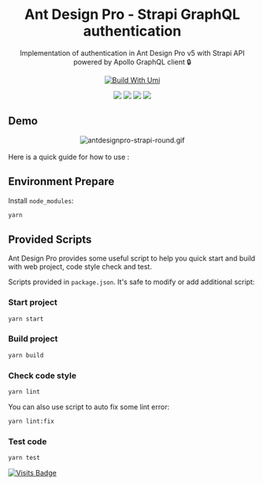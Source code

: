 <h1 align="center">Ant Design Pro - Strapi GraphQL authentication</h1>

<div align="center">

Implementation of authentication in Ant Design Pro v5 with Strapi API powered by Apollo GraphQL client 🔒

[![Build With Umi](https://img.shields.io/badge/build%20with-umi-028fe4.svg?style=flat-square)](http://umijs.org/) <br/>

<img src="https://img.shields.io/badge/Ant_Design_Pro-0170FE?style=for-the-badge&logo=antdesign&logoColor=white" /> <img src="https://img.shields.io/badge/strapi-2e7eea?style=for-the-badge&logo=strapi&logoColor=white" /> <img src="https://img.shields.io/badge/GraphQl-E10098?style=for-the-badge&logo=graphql&logoColor=white" /> <img src="https://img.shields.io/badge/TypeScript-007ACC?style=for-the-badge&logo=typescript&logoColor=white" />

<!-- <img src="https://s3.gifyu.com/images/mock_macbookpro15_front.png" alt="mock_macbookpro15_front.png" border="0" /> -->

</div>

## Demo

<div align="center">
  <img src="https://s3.gifyu.com/images/antdesignpro-strapi-round.gif" alt="antdesignpro-strapi-round.gif" border="0" />
</div>

<br/>
Here is a quick guide for how to use :

## Environment Prepare

Install `node_modules`:

```bash
yarn
```

## Provided Scripts

Ant Design Pro provides some useful script to help you quick start and build with web project, code style check and test.

Scripts provided in `package.json`. It's safe to modify or add additional script:

### Start project

```bash
yarn start
```

### Build project

```bash
yarn build
```

### Check code style

```bash
yarn lint
```

You can also use script to auto fix some lint error:

```bash
yarn lint:fix
```

### Test code

```bash
yarn test
```
[![Visits Badge](https://badges.pufler.dev/visits/kevinadhiguna/antdpro-strapi-auth)](https://github.com/kevinadhiguna)
